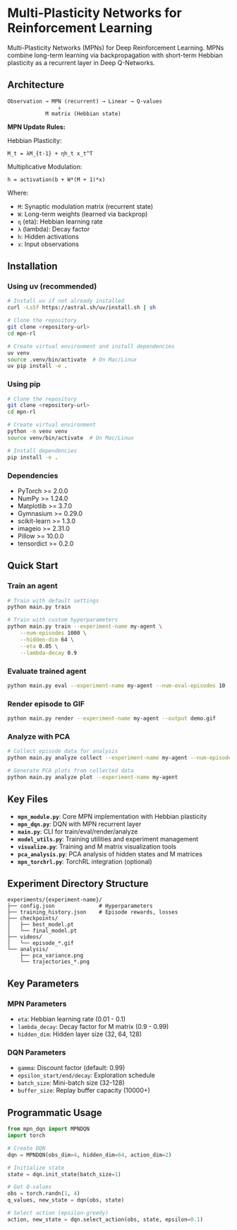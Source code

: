 # Multi-Plasticity Networks for Reinforcement Learning

Multi-Plasticity Networks (MPNs) for Deep Reinforcement Learning. MPNs combine long-term learning via backpropagation with short-term Hebbian plasticity as a recurrent layer in Deep Q-Networks.

## Architecture

```
Observation → MPN (recurrent) → Linear → Q-values
                ↓
            M matrix (Hebbian state)
```

**MPN Update Rules:**

Hebbian Plasticity:
```
M_t = λM_{t-1} + ηh_t x_t^T
```

Multiplicative Modulation:
```
h = activation(b + W*(M + 1)*x)
```

Where:
- `M`: Synaptic modulation matrix (recurrent state)
- `W`: Long-term weights (learned via backprop)
- `η` (eta): Hebbian learning rate
- `λ` (lambda): Decay factor
- `h`: Hidden activations
- `x`: Input observations

## Installation

### Using uv (recommended)

```bash
# Install uv if not already installed
curl -LsSf https://astral.sh/uv/install.sh | sh

# Clone the repository
git clone <repository-url>
cd mpn-rl

# Create virtual environment and install dependencies
uv venv
source .venv/bin/activate  # On Mac/Linux
uv pip install -e .
```

### Using pip

```bash
# Clone the repository
git clone <repository-url>
cd mpn-rl

# Create virtual environment
python -m venv venv
source venv/bin/activate  # On Mac/Linux

# Install dependencies
pip install -e .
```

### Dependencies

- PyTorch >= 2.0.0
- NumPy >= 1.24.0
- Matplotlib >= 3.7.0
- Gymnasium >= 0.29.0
- scikit-learn >= 1.3.0
- imageio >= 2.31.0
- Pillow >= 10.0.0
- tensordict >= 0.2.0

## Quick Start

### Train an agent

```bash
# Train with default settings
python main.py train

# Train with custom hyperparameters
python main.py train --experiment-name my-agent \
    --num-episodes 1000 \
    --hidden-dim 64 \
    --eta 0.05 \
    --lambda-decay 0.9
```

### Evaluate trained agent

```bash
python main.py eval --experiment-name my-agent --num-eval-episodes 10
```

### Render episode to GIF

```bash
python main.py render --experiment-name my-agent --output demo.gif
```

### Analyze with PCA

```bash
# Collect episode data for analysis
python main.py analyze collect --experiment-name my-agent --num-episodes 100

# Generate PCA plots from collected data
python main.py analyze plot --experiment-name my-agent
```

## Key Files

- **`mpn_module.py`**: Core MPN implementation with Hebbian plasticity
- **`mpn_dqn.py`**: DQN with MPN recurrent layer
- **`main.py`**: CLI for train/eval/render/analyze
- **`model_utils.py`**: Training utilities and experiment management
- **`visualize.py`**: Training and M matrix visualization tools
- **`pca_analysis.py`**: PCA analysis of hidden states and M matrices
- **`mpn_torchrl.py`**: TorchRL integration (optional)

## Experiment Directory Structure

```
experiments/{experiment-name}/
├── config.json              # Hyperparameters
├── training_history.json    # Episode rewards, losses
├── checkpoints/
│   ├── best_model.pt
│   └── final_model.pt
├── videos/
│   └── episode_*.gif
└── analysis/
    ├── pca_variance.png
    └── trajectories_*.png
```

## Key Parameters

### MPN Parameters
- `eta`: Hebbian learning rate (0.01 - 0.1)
- `lambda_decay`: Decay factor for M matrix (0.9 - 0.99)
- `hidden_dim`: Hidden layer size (32, 64, 128)

### DQN Parameters
- `gamma`: Discount factor (default: 0.99)
- `epsilon_start/end/decay`: Exploration schedule
- `batch_size`: Mini-batch size (32-128)
- `buffer_size`: Replay buffer capacity (10000+)

## Programmatic Usage

```python
from mpn_dqn import MPNDQN
import torch

# Create DQN
dqn = MPNDQN(obs_dim=4, hidden_dim=64, action_dim=2)

# Initialize state
state = dqn.init_state(batch_size=1)

# Get Q-values
obs = torch.randn(1, 4)
q_values, new_state = dqn(obs, state)

# Select action (epsilon-greedy)
action, new_state = dqn.select_action(obs, state, epsilon=0.1)
```


